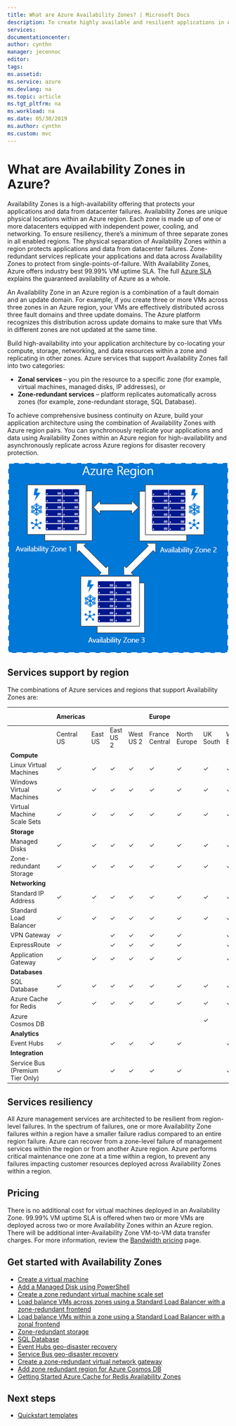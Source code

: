 ```yaml
---
title: What are Azure Availability Zones? | Microsoft Docs
description: To create highly available and resilient applications in Azure, Availability Zones provide physically separate locations you can use to run your resources.
services: 
documentationcenter:
author: cynthn
manager: jeconnoc
editor:
tags:
ms.assetid:
ms.service: azure
ms.devlang: na
ms.topic: article
ms.tgt_pltfrm: na
ms.workload: na
ms.date: 05/30/2019
ms.author: cynthn
ms.custom: mvc 
---
```


# What are Availability Zones in Azure?
Availability Zones is a high-availability offering that protects your applications and data from datacenter failures. Availability Zones are unique physical locations within an Azure region. Each zone is made up of one or more datacenters equipped with independent power, cooling, and networking. To ensure resiliency, there’s a minimum of three separate zones in all enabled regions. The physical separation of Availability Zones within a region protects applications and data from datacenter failures. Zone-redundant services replicate your applications and data across Availability Zones to protect from single-points-of-failure. With Availability Zones, Azure offers industry best 99.99% VM uptime SLA. The full [Azure SLA](https://azure.microsoft.com/support/legal/sla/virtual-machines/) explains the guaranteed availability of Azure as a whole.

An Availability Zone in an Azure region is a combination of a fault domain and an update domain. For example, if you create three or more VMs across three zones in an Azure region, your VMs are effectively distributed across three fault domains and three update domains. The Azure platform recognizes this distribution across update domains to make sure that VMs in different zones are not updated at the same time.

Build high-availability into your application architecture by co-locating your compute, storage, networking, and data resources within a zone and replicating in other zones. Azure services that support Availability Zones fall into two categories:

- **Zonal services** – you pin the resource to a specific zone (for example, virtual machines, managed disks, IP addresses), or
- **Zone-redundant services** – platform replicates automatically across zones (for example, zone-redundant storage, SQL Database).

To achieve comprehensive business continuity on Azure, build your application architecture using the combination of Availability Zones with Azure region pairs. You can synchronously replicate your applications and data using Availability Zones within an Azure region for high-availability and asynchronously replicate across Azure regions for disaster recovery protection.
 
![conceptual view of one zone going down in a region](./media/az-overview/az-graphic-two.png)

## Services support by region

The combinations of Azure services and regions that support Availability Zones are:


|                                 |Americas |              |           |           | Europe |              |          |              | Asia Pacific |                 |
|----------------------------|----------|----------|---------|---------|--------------|------------|--------|----------|----------|-------------|
|          |Central US|East US|East US 2|West US 2|France Central|North Europe|UK South|West Europe|Japan East|Southeast Asia|
| **Compute**                         |            |              |           |           |                |              |          |             |            |                |
| Linux Virtual Machines          | &#10003;   | &#10003;     | &#10003;  | &#10003;  | &#10003;       | &#10003;     | &#10003; | &#10003;    | &#10003;   | &#10003;       |
| Windows Virtual Machines        | &#10003;   | &#10003;     | &#10003;  | &#10003;  | &#10003;       | &#10003;     | &#10003; | &#10003;    | &#10003;   | &#10003;       |
| Virtual Machine Scale Sets      | &#10003;   | &#10003;     | &#10003;  | &#10003;  | &#10003;       | &#10003;     | &#10003; | &#10003;    | &#10003;   | &#10003;       |
| **Storage**   |            |              |           |           |                |              |          |             |            |                |
| Managed Disks                   | &#10003;   | &#10003;     | &#10003;  | &#10003;  | &#10003;       | &#10003;     | &#10003; | &#10003;    | &#10003;   | &#10003;       |
| Zone-redundant Storage          | &#10003;   | &#10003;     | &#10003;  | &#10003;  | &#10003;       | &#10003;     | &#10003; | &#10003;    | &#10003;   | &#10003;       |
| **Networking**                     |            |              |           |           |                |              |          |             |            |                |
| Standard IP Address        | &#10003;   | &#10003;     | &#10003;  | &#10003;  | &#10003;       | &#10003;     | &#10003; | &#10003;    | &#10003;   | &#10003;       |
| Standard Load Balancer     | &#10003;   | &#10003;     | &#10003;  | &#10003;  | &#10003;       | &#10003;     | &#10003; | &#10003;    | &#10003;   | &#10003;       |
| VPN Gateway                     | &#10003;   |              | &#10003;  | &#10003;  | &#10003;       | &#10003;     |          | &#10003;    |            | &#10003;       |
| ExpressRoute                    | &#10003;   |              | &#10003;  | &#10003;  | &#10003;       | &#10003;     |          | &#10003;    |            | &#10003;       |
| Application Gateway   | &#10003;   | &#10003;     | &#10003;  | &#10003;  | &#10003;       | &#10003;     |          | &#10003;    | &#10003;       | &#10003;       |
| **Databases**                     |            |              |           |           |                |              |          |             |            |                |
| SQL Database                    | &#10003;   | &#10003;     | &#10003;  | &#10003;  | &#10003;       | &#10003;     | &#10003; | &#10003;    |            | &#10003;       |
| Azure Cache for Redis           | &#10003;   | &#10003;     | &#10003;  | &#10003;  | &#10003;       | &#10003;     | &#10003; | &#10003;    |  &#10003;       | &#10003;       |
| Azure Cosmos DB                    |    |    |   |  |       |     | &#10003; |     |            | &#10003;       |
| **Analytics**                       |            |              |           |           |                |              |          |             |            |                |
| Event Hubs                      | &#10003;   |              | &#10003;  | &#10003;  | &#10003;       | &#10003;     |          | &#10003;    |            | &#10003;       |
| **Integration**                     |            |              |           |           |                |              |          |             |            |                |
| Service Bus (Premium Tier Only) | &#10003;   |              | &#10003;  | &#10003;  | &#10003;       | &#10003;     |          | &#10003;    |            | &#10003;       |



## Services resiliency
All Azure management services are architected to be resilient from region-level failures. In the spectrum of failures, one or more Availability Zone failures within a region have a smaller failure radius compared to an entire region failure. Azure can recover from a zone-level failure of management services within the region or from another Azure region. Azure performs critical maintenance one zone at a time within a region, to prevent any failures impacting customer resources deployed across Availability Zones within a region.

## Pricing
There is no additional cost for virtual machines deployed in an Availability Zone. 99.99% VM uptime SLA is offered when two or more VMs are deployed across two or more Availability Zones within an Azure region. There will be additional inter-Availability Zone VM-to-VM data transfer charges. For more information, review the [Bandwidth pricing](https://azure.microsoft.com/pricing/details/bandwidth/) page.


## Get started with Availability Zones
- [Create a virtual machine](../virtual-machines/windows/create-portal-availability-zone.md)
- [Add a Managed Disk using PowerShell](../virtual-machines/windows/attach-disk-ps.md#add-an-empty-data-disk-to-a-virtual-machine)
- [Create a zone redundant virtual machine scale set](../virtual-machine-scale-sets/virtual-machine-scale-sets-use-availability-zones.md)
- [Load balance VMs across zones using a Standard Load Balancer with a zone-redundant frontend](../load-balancer/load-balancer-standard-public-zone-redundant-cli.md)
- [Load balance VMs within a zone using a Standard Load Balancer with a zonal frontend](../load-balancer/load-balancer-standard-public-zonal-cli.md)
- [Zone-redundant storage](../storage/common/storage-redundancy-zrs.md)
- [SQL Database](../sql-database/sql-database-high-availability.md#zone-redundant-configuration)
- [Event Hubs geo-disaster recovery](../event-hubs/event-hubs-geo-dr.md#availability-zones)
- [Service Bus geo-disaster recovery](../service-bus-messaging/service-bus-geo-dr.md#availability-zones)
- [Create a zone-redundant virtual network gateway](../vpn-gateway/create-zone-redundant-vnet-gateway.md)
- [Add zone redundant region for Azure Cosmos DB](../cosmos-db/high-availability.md#availability-zone-support)
- [Getting Started Azure Cache for Redis Availability Zones](https://aka.ms/redis/az/getstarted)

## Next steps
- [Quickstart templates](https://aka.ms/azqs)
